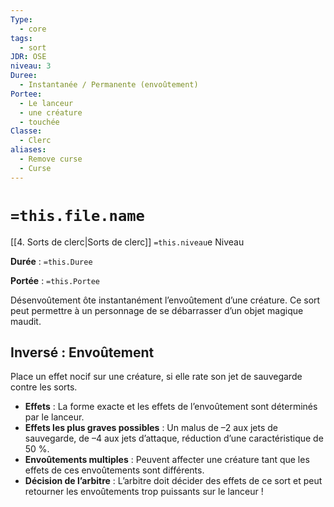 ```yaml
---
Type:
  - core
tags:
  - sort
JDR: OSE
niveau: 3
Duree:
  - Instantanée / Permanente (envoûtement)
Portee:
  - Le lanceur
  - une créature
  - touchée
Classe:
  - Clerc
aliases:
  - Remove curse
  - Curse
---
```


# `=this.file.name`  

[[4. Sorts de clerc|Sorts de clerc]] `=this.niveau`e Niveau

**Durée** : `=this.Duree`

**Portée** : `=this.Portee`

Désenvoûtement ôte instantanément l’envoûtement d’une créature. Ce sort peut permettre à un personnage de se débarrasser d’un objet magique maudit.

## Inversé : Envoûtement

Place un effet nocif sur une créature, si elle rate son jet de sauvegarde contre les sorts.

- **Effets** : La forme exacte et les effets de l’envoûtement sont déterminés par le lanceur.
- **Effets les plus graves possibles** : Un malus de –2 aux jets de sauvegarde, de –4 aux jets d’attaque, réduction d’une caractéristique de 50 %.
- **Envoûtements multiples** : Peuvent affecter une créature tant que les effets de ces envoûtements sont différents.
- **Décision de l’arbitre** : L’arbitre doit décider des effets de ce sort et peut retourner les envoûtements trop puissants sur le lanceur !

